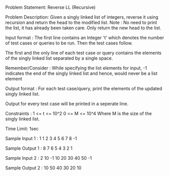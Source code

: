 Problem Statement: Reverse LL (Recursive)

Problem Description:
Given a singly linked list of integers, reverse it using recursion and return the head to the modified list.
Note :
No need to print the list, it has already been taken care. Only return the new head to the list.

Input format :
The first line contains an Integer 't' which denotes the number of test cases or queries to be run. Then the test cases follow.

The first and the only line of each test case or query contains the elements of the singly linked list separated by a single space.

Remember/Consider :
While specifying the list elements for input, -1 indicates the end of the singly linked list and hence, would never be a list element

Output format :
For each test case/query, print the elements of the updated singly linked list.

Output for every test case will be printed in a seperate line.

Constraints :
1 <= t <= 10^2
0 <= M <= 10^4
Where M is the size of the singly linked list.

Time Limit: 1sec

Sample Input 1 :
1
1 2 3 4 5 6 7 8 -1

Sample Output 1 :
8 7 6 5 4 3 2 1

Sample Input 2 :
2
10 -1
10 20 30 40 50 -1

Sample Output 2 :
10 
50 40 30 20 10
